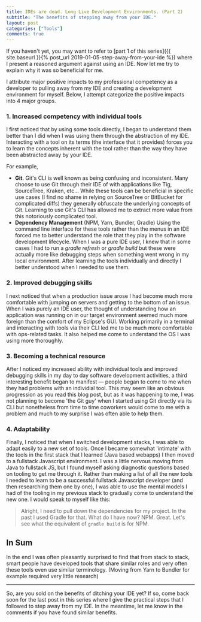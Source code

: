 ```yaml
---
title: IDEs are dead. Long Live Development Environments. (Part 2)
subtitle: "The benefits of stepping away from your IDE."
layout: post
categories: ["Tools"]
comments: true
---
```


If you haven't yet, you may want to refer to [part 1 of this series]({{ site.baseurl }}{% post_url 2019-01-05-step-away-from-your-ide %}) where I present a reasoned argument against using an IDE. Now let me try to explain why it was so beneficial for me.

I attribute major positive impacts to my professional competency as a developer to pulling away from my IDE and creating a development environment for myself. Below, I attempt categorize the positive impacts into 4 major groups.

### 1. Increased competency with individual tools

I first noticed that by using some tools directly, I began to understand them better than I did when I was using them through the abstraction of my IDE. Interacting with a tool on its terms (the interface that it provides) forces you to learn the concepts inherent with the tool rather than the way they have been abstracted away by your IDE.

For example,

- **Git**. Git's CLI is well known as being confusing and inconsistent. Many choose to use Git through their IDE of with applications like Tig, SourceTree, Kraken, etc... While these tools can be beneficial in specific use cases (I find no shame in relying on SourceTree or BitBucket for complicated diffs) they generally obfuscate the underlying concepts of Git. Learning to use Git's CLI has allowed me to extract more value from this notoriously complicated tool.
- **Dependency Management** (NPM, Yarn, Bundler, Gradle) Using the command line interface for these tools rather than the menus in an IDE forced me to better understand the role that they play in the software development lifecycle. When I was a pure IDE user, I knew that in some cases I had to run a *gradle refresh* or *gradle build* but these were actually more like debugging steps when something went wrong in my local environment. After learning the tools individually and directly I better understood when I needed to use them.

### 2. Improved debugging skills

I next noticed that when a production issue arose I had become much more comfortable with jumping on servers and getting to the bottom of an issue. When I was purely an IDE user, the thought of understanding how an application was running on in our target environment seemed much more foreign than the comfort of my Eclipse's GUI. Working primarily in a terminal and interacting with tools via their CLI led me to be much more comfortable with ops-related tasks. It also helped me come to understand the OS I was using more thoroughly.

### 3. Becoming a technical resource

After I noticed my increased ability with individual tools and improved debugging skills in my day to day software development activities, a third interesting benefit began to manifest — people began to come to me when they had problems with an individial tool. This may seem like an obvious progression as you read this blog post, but as it was happening to me, I was not planning to become 'the Git guy' when I started using Git directly via its CLI but nonetheless from time to time coworkers would come to me with a problem and much to my surprise I was often able to help them.

### 4. Adaptability

Finally, I noticed that when I switched development stacks, I was able to adapt easily to a new set of tools. Once I became somewhat 'intimate' with the tools in the first stack that I learned (Java based webapps) I then moved to a fullstack Javascript environment. I was a little nervous moving from Java to fullstack JS, but I found myself asking diagnostic questions based on tooling to get me through it. Rather than making a list of all the new tools I needed to learn to be a successful fullstack Javascript developer (and then researching them one by one), I was able to use the mental models I had of the tooling in my previous stack to gradually come to understand the new one. I would speak to myself like this:

> Alright, I need to pull down the dependencies for my project. In the past I used Gradle for that. What do I have now? NPM. Great. Let's see what the equivalent of `gradle build` is for NPM.

## In Sum

In the end I was often pleasantly surprised to find that from stack to stack, smart people have developed tools that share similar roles and very often these tools even use similar terminology. (Moving from Yarn to Bundler for example required very little research)

---

So, are you sold on the benefits of ditching your IDE yet? If so, come back soon for the last post in this series where I give the practical steps that I followed to step away from my IDE. In the meantime, let me know in the comments if you have found similar benefits.

